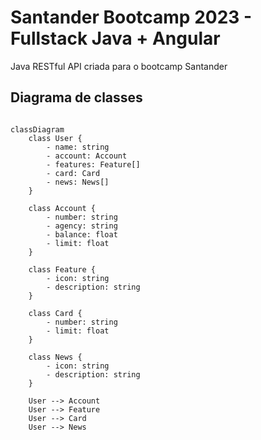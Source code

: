 # Santander Bootcamp 2023 - Fullstack Java + Angular
Java RESTful API criada para o bootcamp Santander

## Diagrama de classes

```mermaid

classDiagram
    class User {
        - name: string
        - account: Account
        - features: Feature[]
        - card: Card
        - news: News[]
    }

    class Account {
        - number: string
        - agency: string
        - balance: float
        - limit: float
    }

    class Feature {
        - icon: string
        - description: string
    }

    class Card {
        - number: string
        - limit: float
    }

    class News {
        - icon: string
        - description: string
    }

    User --> Account
    User --> Feature
    User --> Card
    User --> News
```
